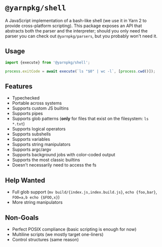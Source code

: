 # `@yarnpkg/shell`

A JavaScript implementation of a bash-like shell (we use it in Yarn 2 to provide cross-platform scripting). This package exposes an API that abstracts both the parser and the interpreter; should you only need the parser you can check out `@yarnpkg/parsers`, but you probably won't need it.

## Usage

```ts
import {execute} from '@yarnpkg/shell';

process.exitCode = await execute(`ls "$0" | wc -l`, [process.cwd()]);
```

## Features

- Typechecked
- Portable across systems
- Supports custom JS builtins
- Supports pipes
- Supports glob patterns (**only** for files that exist on the filesystem: `ls *.txt`)
- Supports logical operators
- Supports subshells
- Supports variables
- Supports string manipulators
- Supports argc/argv
- Supports background jobs with color-coded output
- Supports the most classic builtins
- Doesn't necessarily need to access the fs

## Help Wanted

- Full glob support (`mv build/{index.js,index.build.js}`, `echo {foo,bar}`, `FOO=a,b echo {$FOO,x}`)
- More string manipulators

## Non-Goals

- Perfect POSIX compliance (basic scripting is enough for now)
- Multiline scripts (we mostly target one-liners)
- Control structures (same reason)
